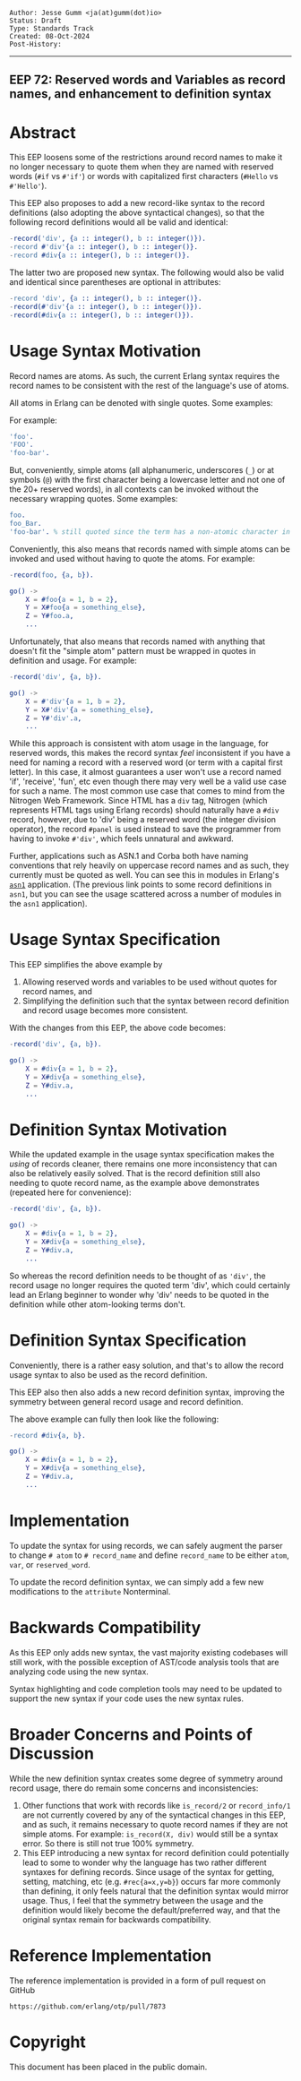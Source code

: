     Author: Jesse Gumm <ja(at)gumm(dot)io>
    Status: Draft
    Type: Standards Track
    Created: 08-Oct-2024
    Post-History:
****
EEP 72: Reserved words and Variables as record names, and enhancement to definition syntax
----

Abstract
========

This EEP loosens some of the restrictions around record names to make it
no longer necessary to quote them when they are named with reserved
words (`#if` vs `#'if'`) or words with capitalized first characters (`#Hello`
vs `#'Hello'`).

This EEP also proposes to add a new record-like syntax to the record
definitions (also adopting the above syntactical changes), so that the
following record definitions would all be valid and identical:

```erlang
-record('div', {a :: integer(), b :: integer()}).
-record #'div'{a :: integer(), b :: integer()}.
-record #div{a :: integer(), b :: integer()}.
```

The latter two are proposed new syntax.  The following would also be valid
and identical since parentheses are optional in attributes:

```erlang
-record 'div', {a :: integer(), b :: integer()}.
-record(#'div'{a :: integer(), b :: integer()}).
-record(#div{a :: integer(), b :: integer()}).
```

Usage Syntax Motivation
=======================

Record names are atoms. As such, the current Erlang syntax requires the record
names to be consistent with the rest of the language's use of atoms.

All atoms in Erlang can be denoted with single quotes. Some examples:

For example:
```erlang
'foo'.
'FOO'.
'foo-bar'.
```

But, conveniently, simple atoms (all alphanumeric, underscores (`_`) or
at symbols (`@`) with the first character being a lowercase letter and not one
of the 20+ reserved words), in all contexts can be invoked without the
necessary wrapping quotes. Some examples:

```erlang
foo.
foo_Bar.
'foo-bar'. % still quoted since the term has a non-atomic character in it.
```

Conveniently, this also means that records named with simple atoms can be
invoked and used without having to quote the atoms. For example:

```erlang
-record(foo, {a, b}).

go() ->
    X = #foo{a = 1, b = 2},
    Y = X#foo{a = something_else},
    Z = Y#foo.a,
    ...
```

Unfortunately, that also means that records named with anything that doesn't
fit the "simple atom" pattern must be wrapped in quotes in definition and
usage. For example:

```erlang
-record('div', {a, b}).

go() ->
    X = #'div'{a = 1, b = 2},
    Y = X#'div'{a = something_else},
    Z = Y#'div'.a,
    ...
```

While this approach is consistent with atom usage in the language, for reserved
words, this makes the record syntax *feel* inconsistent if you have a need for
naming a record with a reserved word (or term with a capital first letter). In
this case, it almost guarantees a user won't use a record named 'if',
'receive', 'fun', etc even though there may very well be a valid use case for
such a name. The most common use case that comes to mind from the Nitrogen Web
Framework. Since HTML has a `div` tag, Nitrogen (which represents HTML tags
using Erlang records) should naturally have a `#div` record, however, due to
'div' being a reserved word (the integer division operator), the record `#panel`
is used instead to save the programmer from having to invoke `#'div'`,
which feels unnatural and awkward.

Further, applications such as ASN.1 and Corba both have naming conventions that
rely heavily on uppercase record names and as such, they currently must be
quoted as well. You can see this in modules in Erlang's
[`asn1`](https://github.com/erlang/otp/blob/OTP-27.1.1/lib/asn1/src/asn1_records.hrl#L35-L39)
application. (The previous link points to some record definitions in `asn1`,
but you can see the usage scattered across a number of modules in the `asn1`
application).

Usage Syntax Specification
==========================

This EEP simplifies the above example by

1. Allowing reserved words and variables to be used without quotes for record
   names, and
2. Simplifying the definition such that the syntax between record definition
   and record usage becomes more consistent.

With the changes from this EEP, the above code becomes:

```erlang
-record('div', {a, b}).

go() ->
    X = #div{a = 1, b = 2},
    Y = X#div{a = something_else},
    Z = Y#div.a,
    ...
```

Definition Syntax Motivation
============================

While the updated example in the usage syntax specification makes the *using*
of records cleaner, there remains one more inconsistency that can also be
relatively easily solved. That is the record definition still also needing to
quote record name, as the example above demonstrates (repeated here for
convenience):

```erlang
-record('div', {a, b}).

go() ->
    X = #div{a = 1, b = 2},
    Y = X#div{a = something_else},
    Z = Y#div.a,
    ...
```

So whereas the record definition needs to be thought of as `'div'`, the record
usage no longer requires the quoted term 'div', which could certainly lead an
Erlang beginner to wonder why 'div' needs to be quoted in the definition while
other atom-looking terms don't.

Definition Syntax Specification
===============================

Conveniently, there is a rather easy solution, and that's to
allow the record usage syntax to also be used as the record definition.

This EEP also then also adds a new record definition syntax, improving the
symmetry between general record usage and record definition.

The above example can fully then look like the following:

```erlang
-record #div{a, b}.

go() ->
    X = #div{a = 1, b = 2},
    Y = X#div{a = something_else},
    Z = Y#div.a,
    ...
```

Implementation
==============

To update the syntax for using records, we can safely augment the parser to
change `# atom` to `# record_name` and define `record_name` to be either
`atom`, `var`, or `reserved_word`.

To update the record definition syntax, we can simply add a few new
modifications to the `attribute` Nonterminal.

Backwards Compatibility
=======================

As this EEP only adds new syntax, the vast majority existing codebases will
still work, with the possible exception of AST/code analysis tools that are
analyzing code using the new syntax.

Syntax highlighting and code completion tools may need to be updated to support
the new syntax if your code uses the new syntax rules.

Broader Concerns and Points of Discussion
=========================================

While the new definition syntax creates some degree of symmetry around record
usage, there do remain some concerns and inconsistencies:

1. Other functions that work with records like `is_record/2` or `record_info/1`
   are not currently covered by any of the syntactical changes in this EEP, and
   as such, it remains necessary to quote record names if they are not simple
   atoms. For example: `is_record(X, div)` would still be a syntax error. So
   there is still not true 100% symmetry.
2. This EEP introducing a new syntax for record definition could potentially
   lead to some to wonder why the language has two rather different syntaxes
   for defining records. Since usage of the syntax for getting, setting,
   matching, etc (e.g. `#rec{a=x,y=b}`) occurs far more commonly than defining,
   it only feels natural that the definition syntax would mirror usage. Thus, I
   feel that the symmetry between the usage and the definition would likely
   become the default/preferred way, and that the original syntax remain for
   backwards compatibility.

Reference Implementation
========================

The reference implementation is provided in a form of pull request on GitHub

    https://github.com/erlang/otp/pull/7873

Copyright
=========

This document has been placed in the public domain.
